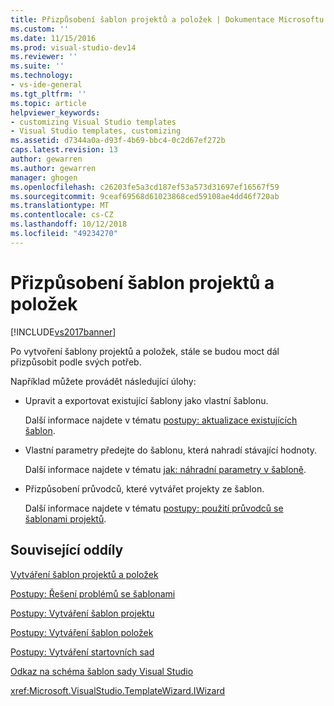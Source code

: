 ```yaml
---
title: Přizpůsobení šablon projektů a položek | Dokumentace Microsoftu
ms.custom: ''
ms.date: 11/15/2016
ms.prod: visual-studio-dev14
ms.reviewer: ''
ms.suite: ''
ms.technology:
- vs-ide-general
ms.tgt_pltfrm: ''
ms.topic: article
helpviewer_keywords:
- customizing Visual Studio templates
- Visual Studio templates, customizing
ms.assetid: d7344a0a-d93f-4b69-bbc4-0c2d67ef272b
caps.latest.revision: 13
author: gewarren
ms.author: gewarren
manager: ghogen
ms.openlocfilehash: c26203fe5a3cd187ef53a573d31697ef16567f59
ms.sourcegitcommit: 9ceaf69568d61023868ced59108ae4dd46f720ab
ms.translationtype: MT
ms.contentlocale: cs-CZ
ms.lasthandoff: 10/12/2018
ms.locfileid: "49234270"
---
```

# <a name="customizing-project-and-item-templates"></a>Přizpůsobení šablon projektů a položek
[!INCLUDE[vs2017banner](../includes/vs2017banner.md)]

Po vytvoření šablony projektů a položek, stále se budou moct dál přizpůsobit podle svých potřeb.  
  
 Například můžete provádět následující úlohy:  
  
-   Upravit a exportovat existující šablony jako vlastní šablonu.  
  
     Další informace najdete v tématu [postupy: aktualizace existujících šablon](../ide/how-to-update-existing-templates.md).  
  
-   Vlastní parametry předejte do šablonu, která nahradí stávající hodnoty.  
  
     Další informace najdete v tématu [jak: náhradní parametry v šabloně](../ide/how-to-substitute-parameters-in-a-template.md).  
  
-   Přizpůsobení průvodců, které vytvářet projekty ze šablon.  
  
     Další informace najdete v tématu [postupy: použití průvodců se šablonami projektů](../extensibility/how-to-use-wizards-with-project-templates.md).  
  
## <a name="related-sections"></a>Související oddíly  
 [Vytváření šablon projektů a položek](../ide/creating-project-and-item-templates.md)  
  
 [Postupy: Řešení problémů se šablonami](../ide/how-to-troubleshoot-templates.md)  
  
 [Postupy: Vytváření šablon projektu](../ide/how-to-create-project-templates.md)  
  
 [Postupy: Vytváření šablon položek](../ide/how-to-create-item-templates.md)  
  
 [Postupy: Vytváření startovních sad](../ide/how-to-create-starter-kits.md)  
  
 [Odkaz na schéma šablon sady Visual Studio](../extensibility/visual-studio-template-schema-reference.md)  
  
 <xref:Microsoft.VisualStudio.TemplateWizard.IWizard>




